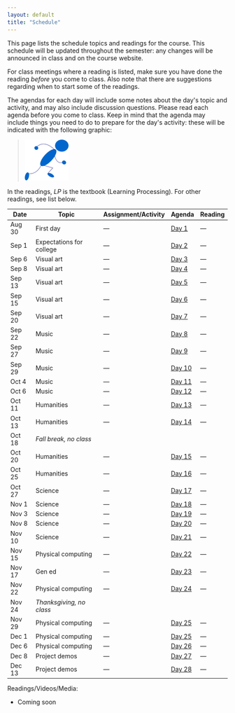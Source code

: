 ```yaml
---
layout: default
title: "Schedule"
---
```


This page lists the schedule topics and readings for the course.  This schedule will be updated throughout the semester: any changes will be announced in class and on the course website.

For class meetings where a reading is listed, make sure you have done the reading *before* you come to class.  Also note that there are suggestions regarding when to start some of the readings.

The agendas for each day will include some notes about the day's topic and activity, and may also include discussion questions.  Please read each agenda before you come to class.  Keep in mind that the agenda may include things you need to do to prepare for the day's activity: these will be indicated with the following graphic:

> <a href="https://www.youtube.com/watch?v=J8Ofr0IKiZg"><img src="agenda/img/getready.png" alt="Get ready!"></a>

In the readings, *LP* is the textbook (Learning Processing).  For other readings, see list below.

Date | Topic | Assignment/Activity | Agenda | Reading
---- | ----- | ------------------- | -------| -------
Aug 30 | First day | &mdash; | [Day 1](agenda/day01.html) | &mdash;
Sep 1 | Expectations for college | &mdash; | [Day 2](agenda/day02.html) | &mdash;
Sep 6 | Visual art | &mdash; | [Day 3](agenda/day03.html) | &mdash;
Sep 8 | Visual art | &mdash; | [Day 4](agenda/day04.html) | &mdash;
Sep 13 | Visual art | &mdash; | [Day 5](agenda/day05.html) | &mdash;
Sep 15 | Visual art | &mdash; | [Day 6](agenda/day06.html) | &mdash;
Sep 20 | Visual art | &mdash; | [Day 7](agenda/day07.html) | &mdash;
Sep 22 | Music | &mdash; | [Day 8](agenda/day08.html) | &mdash;
Sep 27 | Music | &mdash; | [Day 9](agenda/day09.html) | &mdash;
Sep 29 | Music | &mdash; | [Day 10](agenda/day10.html) | &mdash;
Oct 4 | Music | &mdash; | [Day 11](agenda/day11.html) | &mdash;
Oct 6 | Music | &mdash; | [Day 12](agenda/day12.html) | &mdash;
Oct 11 | Humanities | &mdash; | [Day 13](agenda/day13.html) | &mdash;
Oct 13 | Humanities | &mdash; | [Day 14](agenda/day14.html) | &mdash;
Oct 18 | *Fall break, no class*
Oct 20 | Humanities | &mdash; | [Day 15](agenda/day15.html) | &mdash;
Oct 25 | Humanities | &mdash; | [Day 16](agenda/day16.html) | &mdash;
Oct 27 | Science | &mdash; | [Day 17](agenda/day17.html) | &mdash;
Nov 1 | Science | &mdash; | [Day 18](agenda/day18.html) | &mdash;
Nov 3 | Science | &mdash; | [Day 19](agenda/day19.html) | &mdash;
Nov 8 | Science | &mdash; | [Day 20](agenda/day20.html) | &mdash;
Nov 10 | Science | &mdash; | [Day 21](agenda/day21.html) | &mdash;
Nov 15 | Physical computing | &mdash; | [Day 22](agenda/day22.html) | &mdash;
Nov 17 | Gen ed | &mdash; | [Day 23](agenda/day23.html) | &mdash;
Nov 22 | Physical computing | &mdash; | [Day 24](agenda/day24.html) | &mdash;
Nov 24 | *Thanksgiving, no class*
Nov 29 | Physical computing | &mdash; | [Day 25](agenda/day25.html) | &mdash;
Dec 1 | Physical computing | &mdash; | [Day 25](agenda/day25.html) | &mdash;
Dec 6 | Physical computing | &mdash; | [Day 26](agenda/day26.html) | &mdash;
Dec 8 | Project demos | &mdash; | [Day 27](agenda/day27.html) | &mdash;
Dec 13 | Project demos | &mdash; | [Day 28](agenda/day28.html) | &mdash;

Readings/Videos/Media:

* Coming soon

<!--
* NYTEd30Jul15: [Advice for New Students From Those Who Know (Older Students)](http://www.nytimes.com/2015/08/02/education/edlife/advice-for-new-students-from-those-who-know-old-students.html), New York Times, July 30th, 2015
* Lahey15: Jessica Lahey, [When Success Leads to Failure](http://www.theatlantic.com/education/archive/2015/08/when-success-leads-to-failure/400925/), The Atlantic, August 11th, 2015
* Noll67: A. Michael Noll, [The digital computer as a creative medium](http://ieeexplore.ieee.org/xpl/articleDetails.jsp?arnumber=5217127), IEEE Spectrum, Volume 4, Issue 10, Oct 1967 (Note that you will need to download this article from campus)
* ShiffmanNOCCh8: Daniel Shiffman, [The Nature of Code, Chapter 8](http://natureofcode.com/book/chapter-8-fractals/)
* IAMUSDocumentary: [IAMUS / MELOMICS documentary](https://www.youtube.com/watch?v=ETGDbWvWCbM)
* Guardian1Jul12: [Iamus, classical music's computer composer, live from Malaga](http://www.theguardian.com/music/2012/jul/01/iamus-computer-composes-classical-music), Philip Ball, in The Guardian, July 1st, 2012
* 0musicPlaylist: [0music](https://www.youtube.com/watch?v=SxvV5zn7e9s)
* NYTArts17Nov10: [Digital Keys for Unlocking the Humanities’ Riches](http://www.nytimes.com/2010/11/17/arts/17digital.html), New York Times, Nov 17th, 2010
* MichelAidenTEDJul2011: [What we learned from 5 million books](https://www.ted.com/talks/what_we_learned_from_5_million_books?language=en#t-512521), TEDxBoston 2011
* GenNext: [Gen Next at York College](http://www.ycp.edu/academics/gen-next/)
* MakerMovement: [The Maker Movement](http://www.mitpressjournals.org/doi/pdf/10.1162/INOV_a_00135), Dale Dougherty, Innovations, Volume 7, Number 3, Summer 2012
* DIYRevolution: [The 'maker movement' creates D.I.Y. revolution](http://www.csmonitor.com/Technology/2014/0706/The-maker-movement-creates-D.I.Y.-revolution), Noelle Swan, The Christian Science Monitor, July 6, 2014
* MakingIt: [Making It: Pick up a spot welder and join the revolution](http://www.newyorker.com/magazine/2014/01/13/making-it-2), Evgeny Morozov, The New Yorker, January 13th, 2014
* FourEthicalIssues: [Four Ethical Issues of the Information Age](http://ycp.summon.serialssolutions.com/#!/search?bookMark=ePnHCXMwXV3NCsIwDC7iwSk-gZeCN6GHpl27HUUUH0DPpT_rQYYK7v0x6TYEzy0hlDZfkn5J1mzriZv9HEoNV1qwCqQB0eJVWlK-wxr06Bq1ms2lxICiYocLHh0vHG_f83HyHH9ljpL4VJhDivIjVcLfL-fb6SqmaQHiQV3PhAHwOZkArY6IoqHRKsUaOgoA25DAtoi1AfHc1CoGmWNuYl1n8FpB1l2nNmw3yp1tskt97yTZdksztfZ_qz5QMiIOH1dgkn68frsKt9G9x44RDj1tIlw7wOdilfoCnLJSKQ), Richard O. Mason, MIS Quarterly, Volume 10, Number 1, 1986. (You will need to be connected to the YCP network to access this article.)
-->

<!-- vim:set wrap: ­-->
<!-- vim:set linebreak: -->
<!-- vim:set nolist: -->
